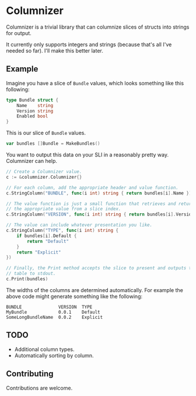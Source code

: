 # Columnizer

Columnizer is a trivial library that can columnize slices of structs into strings for output.

It currently only supports integers and strings (because that's all I've needed so far). I'll make this better later.

## Example

Imagine you have a slice of `Bundle` values, which looks something like this following:

```go
type Bundle struct {
	Name    string
	Version string
	Enabled bool
}
```

This is our slice of `Bundle` values.

```go
var bundles []Bundle = MakeBundles()
```

You want to output this data on your SLI in a reasonably pretty way. Columnizer can help.

```go
// Create a Columnizer value.
c := &columnizer.Columnizer{}

// For each column, add the appropriate header and value function.
c.StringColumn("BUNDLE", func(i int) string { return bundles[i].Name })

// The value function is just a small function that retrieves and returns
// the appropriate value from a slice index.
c.StringColumn("VERSION", func(i int) string { return bundles[i].Version })

// The value can include whatever presentation you like.
c.StringColumn("TYPE", func(i int) string {
    if bundles[i].Default {
        return "Default"
    }
    return "Explicit"
})

// Finally, the Print method accepts the slice to present and outputs the
// table to stdout.
c.Print(bundles)
```

The widths of the columns are determined automatically. For example the above code might generate something like the following:

```
BUNDLE              VERSION  TYPE
MyBundle            0.0.1    Default
SomeLongBundleName  0.0.2    Explicit
```

## TODO

* Additional column types.
* Automatically sorting by column.

## Contributing

Contributions are welcome.
